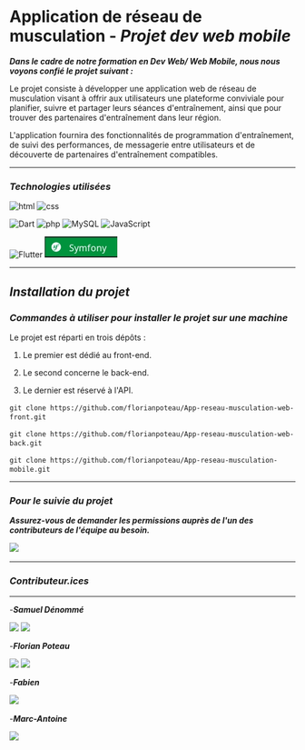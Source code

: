 # **Application de réseau de musculation** - *Projet dev web mobile*
***Dans le cadre de notre formation en Dev Web/ Web Mobile, nous nous voyons confié le projet suivant :***

Le projet consiste à développer une application web de réseau de musculation visant à offrir aux utilisateurs une plateforme conviviale pour planifier, suivre et partager leurs séances d'entraînement, ainsi que pour trouver des partenaires d'entraînement dans leur région.

L'application fournira des fonctionnalités de programmation d'entraînement, de suivi des performances, de messagerie entre utilisateurs et de découverte de partenaires d'entraînement compatibles.

___
### *Technologies utilisées*


![html](https://img.shields.io/badge/HTML5-E34F26?style=for-the-badge&logo=html5&logoColor=white)
![css](https://img.shields.io/badge/CSS3-1572B6?style=for-the-badge&logo=css3&logoColor=white)

![Dart](https://img.shields.io/badge/Dart-0175C2?style=for-the-badge&logo=dart&logoColor=white)
![php](https://img.shields.io/badge/PHP-777BB4?style=for-the-badge&logo=php&logoColor=white)
![MySQL](https://img.shields.io/badge/MySQL-005C84?style=for-the-badge&logo=mysql&logoColor=white)
![JavaScript](https://img.shields.io/badge/JavaScript-F7DF1E?style=for-the-badge&logo=javascript&logoColor=black)

![Flutter](https://img.shields.io/badge/Flutter-02569B?style=for-the-badge&logo=flutter&logoColor=white)
![Symfony](Readme/badgfe_n.png)


___
## *Installation du projet*
### *Commandes à utiliser pour installer le projet sur une machine*

Le projet est réparti en trois dépôts :

1. Le premier est dédié au front-end.

2. Le second concerne le back-end.

3. Le dernier est réservé à l'API.

```
git clone https://github.com/florianpoteau/App-reseau-musculation-web-front.git
```
```
git clone https://github.com/florianpoteau/App-reseau-musculation-web-back.git
```
```
git clone https://github.com/florianpoteau/App-reseau-musculation-mobile.git
```


___
### *Pour le suivie du projet*
***Assurez-vous de demander les permissions auprès de l'un des contributeurs de l'équipe au besoin.***

<a href="https://trello.com/invite/b/8Pvpi2sT/ATTIa21460970f516a9e8382d4b676f2a56c7404449A/projet-renconsport"><img src="https://img.shields.io/badge/Trello-0052CC?style=for-the-badge&logo=trello&logoColor=white"></img></a>
___
### *Contributeur.ices*
___
-***Samuel Dénommé***

<a href="https://github.com/bunnyhopper363"><img src="https://img.shields.io/badge/GitHub-100000?style=for-the-badge&logo=github&logoColor=white"></img></a>
<a href="https://www.linkedin.com/in/samuel-d%C3%A9nomm%C3%A9-7b9943280/]"><img src="https://img.shields.io/badge/LinkedIn-0077B5?style=for-the-badge&logo=linkedin&logoColor=white"></img></a> 

-***Florian Poteau***

<a href="https://github.com/florianpoteau"><img src="https://img.shields.io/badge/GitHub-100000?style=for-the-badge&logo=github&logoColor=white"></img></a>
<a href="https://www.linkedin.com/in/florian-poteau-63a9a71a1/"><img src="https://img.shields.io/badge/LinkedIn-0077B5?style=for-the-badge&logo=linkedin&logoColor=white"></img></a> 

-***Fabien***

<a href="https://github.com/FabienFattore"><img src="https://img.shields.io/badge/GitHub-100000?style=for-the-badge&logo=github&logoColor=white"></img></a>


-***Marc-Antoine***

<a href="https://github.com/Weldarn"><img src="https://img.shields.io/badge/GitHub-100000?style=for-the-badge&logo=github&logoColor=white"></img></a>

